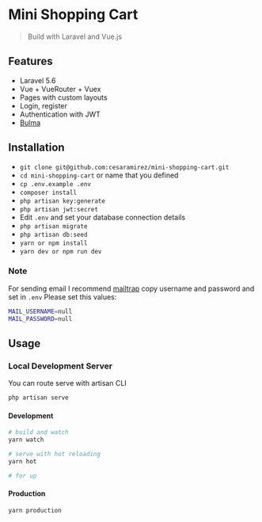 # Mini Shopping Cart

> Build with Laravel and Vue.js

## Features

* Laravel 5.6
* Vue + VueRouter + Vuex
* Pages with custom layouts
* Login, register
* Authentication with JWT
* [Bulma](https://bulma.io/)

## Installation

* `git clone git@github.com:cesaramirez/mini-shopping-cart.git`
* `cd mini-shopping-cart` or name that you defined
* `cp .env.example .env`
* `composer install`
* `php artisan key:generate`
* `php artisan jwt:secret`
* Edit `.env` and set your database connection details
* `php artisan migrate`
* `php artisan db:seed`
* `yarn or npm install`
* `yarn dev or npm run dev`

### Note

For sending email I recommend [mailtrap](https://mailtrap.io) copy username and password and set in `.env`
Please set this values:

```bash
MAIL_USERNAME=null
MAIL_PASSWORD=null
```

## Usage

### Local Development Server

You can route serve with artisan CLI

```bash
php artisan serve
```

#### Development

```bash
# build and watch
yarn watch

# serve with hot reloading
yarn hot

# for up
```

#### Production

```bash
yarn production
```

